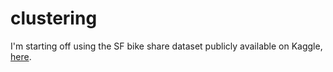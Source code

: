 # clustering

I'm starting off using the SF bike share dataset publicly available on Kaggle, [here](https://www.kaggle.com/benhamner/sf-bay-area-bike-share/data).
